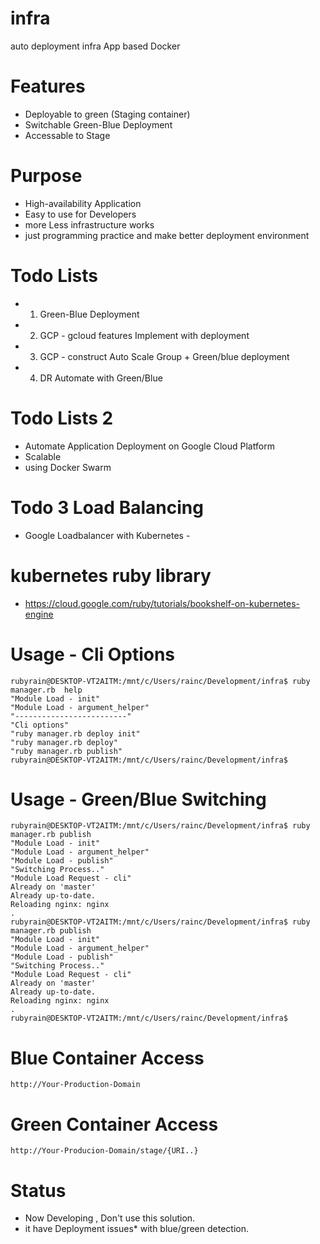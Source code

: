 # infra
auto deployment infra App based Docker 

# Features 
- Deployable to green (Staging container)
- Switchable Green-Blue Deployment
- Accessable to Stage

# Purpose
- High-availability Application 
- Easy to use for Developers
- more Less infrastructure works
- just programming practice and make better deployment environment

# Todo Lists
- 1. Green-Blue Deployment 
- 2. GCP - gcloud features Implement with deployment
- 3. GCP - construct Auto Scale Group + Green/blue deployment
- 4. DR Automate with Green/Blue

# Todo Lists 2
- Automate Application Deployment on Google Cloud Platform
- Scalable 
- using Docker Swarm

# Todo  3 Load Balancing
- Google Loadbalancer with Kubernetes - 

# kubernetes ruby library 
- https://cloud.google.com/ruby/tutorials/bookshelf-on-kubernetes-engine

# Usage - Cli Options
```
rubyrain@DESKTOP-VT2AITM:/mnt/c/Users/rainc/Development/infra$ ruby manager.rb  help
"Module Load - init"
"Module Load - argument_helper"
"-------------------------"
"Cli options"
"ruby manager.rb deploy init"
"ruby manager.rb deploy"
"ruby manager.rb publish"
rubyrain@DESKTOP-VT2AITM:/mnt/c/Users/rainc/Development/infra$
```

# Usage - Green/Blue Switching
```
rubyrain@DESKTOP-VT2AITM:/mnt/c/Users/rainc/Development/infra$ ruby manager.rb publish
"Module Load - init"
"Module Load - argument_helper"
"Module Load - publish"
"Switching Process.."
"Module Load Request - cli"
Already on 'master'
Already up-to-date.
Reloading nginx: nginx
.
rubyrain@DESKTOP-VT2AITM:/mnt/c/Users/rainc/Development/infra$ ruby manager.rb publish
"Module Load - init"
"Module Load - argument_helper"
"Module Load - publish"
"Switching Process.."
"Module Load Request - cli"
Already on 'master'
Already up-to-date.
Reloading nginx: nginx
.
rubyrain@DESKTOP-VT2AITM:/mnt/c/Users/rainc/Development/infra$
```

# Blue Container Access
```
http://Your-Production-Domain
```

# Green Container Access
```
http://Your-Producion-Domain/stage/{URI..}
```

# Status
- Now Developing , Don't use this solution. 
- it have Deployment issues* with blue/green detection.